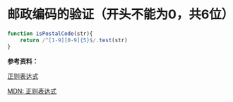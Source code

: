 # 邮政编码的验证（开头不能为0，共6位）

```js
function isPostalCode(str){
    return /^[1-9][0-9]{5}$/.test(str)
}
```

**参考资料：**

[正则表达式](http://www.runoob.com/regexp/regexp-syntax.html)

[MDN: 正则表达式](https://developer.mozilla.org/zh-CN/docs/Web/JavaScript/Guide/Regular_Expressions)